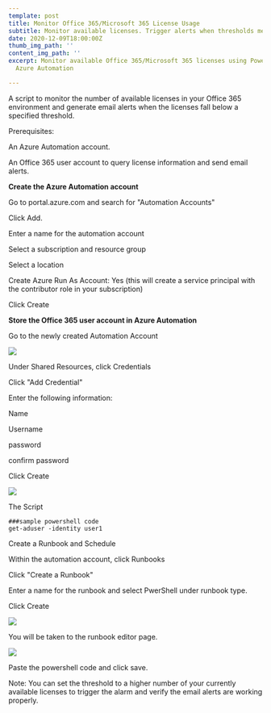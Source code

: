 ```yaml
---
template: post
title: Monitor Office 365/Microsoft 365 License Usage
subtitle: Monitor available licenses. Trigger alerts when thresholds met
date: 2020-12-09T18:00:00Z
thumb_img_path: ''
content_img_path: ''
excerpt: Monitor available Office 365/Microsoft 365 licenses using Powershell and
  Azure Automation

---
```

A script to monitor the number of available licenses in your Office 365 environment and generate email alerts when the licenses fall below a specified threshold.

Prerequisites:

An Azure Automation account.

An Office 365 user account to query license information and send email alerts.

**Create the Azure Automation account**

Go to portal.azure.com and search for "Automation Accounts"

Click Add.

Enter a name for the automation account

Select a subscription and resource group

Select a location

Create Azure Run As Account: Yes (this will create a service principal with the contributor role in your subscription)

Click Create

**Store the Office 365 user account in Azure Automation**

Go to the newly created Automation Account

![](/images/screenshot-portal-azure-com-1608476623606.png)

Under Shared Resources, click Credentials

Click "Add Credential"

Enter the following information:

Name

Username

password

confirm password

Click Create

![](/images/screenshot-portal-azure-com-1608477077768.png)

The Script

    ###sample powershell code
    get-aduser -identity user1
    

Create a Runbook and Schedule

Within the automation account, click Runbooks

Click "Create a Runbook"

Enter a name for the runbook and select PwerShell under runbook type.

Click Create

![](/images/screenshot-portal-azure-com-1608479713506.png)

You will be taken to the runbook editor page.

![](/images/screenshot-portal-azure-com-1608479843254.png)

Paste the powershell code and click save.

Note: You can set the threshold to a higher number of your currently available licenses to trigger the alarm and verify the email alerts are working properly.